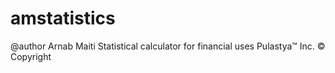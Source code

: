 # amstatistics
@author Arnab Maiti
Statistical calculator for financial uses
Pulastya™ Inc. 
© Copyright 
